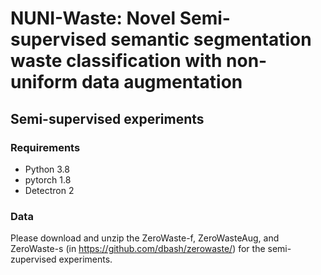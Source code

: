 # NUNI-Waste: Novel Semi-supervised semantic segmentation waste classification with non-uniform data augmentation

## Semi-supervised experiments
### Requirements
* Python 3.8
* pytorch 1.8
* Detectron 2

### Data
Please download and unzip the ZeroWaste-f, ZeroWasteAug, and ZeroWaste-s (in https://github.com/dbash/zerowaste/) for the semi-zupervised experiments. 
